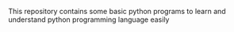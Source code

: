 This repository contains
some basic python programs to learn and understand python programming language easily
